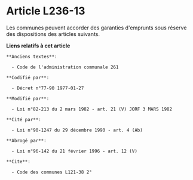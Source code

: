 # Article L236-13

Les communes peuvent accorder des garanties d'emprunts sous réserve des dispositions des articles suivants.

**Liens relatifs à cet article**

	**Anciens textes**:

	  - Code de l'administration communale 261

	**Codifié par**:

	  - Décret n°77-90 1977-01-27

	**Modifié par**:

	  - Loi n°82-213 du 2 mars 1982 - art. 21 (V) JORF 3 MARS 1982

	**Cité par**:

	  - Loi n°90-1247 du 29 décembre 1990 - art. 4 (Ab)

	**Abrogé par**:

	  - Loi n°96-142 du 21 février 1996 - art. 12 (V)

	**Cite**:

	  - Code des communes L121-38 2°
